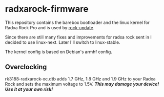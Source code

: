 # radxarock-firmware

This repository contains the barebox bootloader and the linux kernel for Radxa Rock Pro and is used by [rock-update](https://github.com/c0d3z3r0/rock-update).

Since there are still many fixes and improvements for radxa rock sent in I decided to use linux-next. Later I'll switch to linux-stable.

The kernel config is based on Debian's armhf config.

## Overclocking

rk3188-radxarock-oc.dtb adds 1.7 GHz, 1.8 GHz and 1.9 GHz to your Radxa Rock and sets the maximum voltage to 1.5V.
***This may damage your device! Use it at your own risk!***
